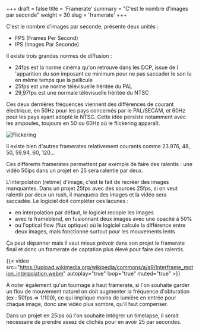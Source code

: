 +++
draft = false
title = 'Framerate'
summary = "C'est le nombre d'images par seconde"
weight = 30
slug = 'framerate'
+++

C'est le nombre d'images par seconde, présente deux unités :

* FPS (Frames Per Second)
* IPS (Images Par Seconde)

Il existe trois grandes normes de diffusion :

* 24fps est la norme cinéma qu'on retrouve dans les DCP, issue de l 'apparition du son imposant ce minimum pour ne pas saccader le son lu en même temps que la pellicule
* 25fps est une norme télévisuelle héritée du PAL
* 29,97fps est une normale télévisuelle héritée du NTSC

Ces deux dernières fréquences viennent des différences de courant électrique, en 50Hz pour les pays concernés par le PAL/SECAM, et 60Hz pour les pays ayant adopté le NTSC. Cette idée persiste notamment avec les ampoules, toujours en 50 ou 60Hz où le flickering apparaît.

![Flickering](https://www.diffusioneshop.com/img/cms/perchè-sfarfallio-luci-video.webp)

Il existe bien d'autres framerates relativement courants comme 23.976, 48, 50, 59.94, 60, 120...

Ces différents framerates permettent par exemple de faire des ralentis : une vidéo 50ips dans un projet en 25 sera ralentie par deux.

L'interpolation (retime) d'image, c'est le fait de recréer des images manquantes. Dans un projet 25fps avec des sources 25fps, si on veut ralentir par deux un rush, il manquera des images et la vidéo sera saccadée. Le logiciel doit compléter ces lacunes :

* en interpolation par défaut, le logiciel recopie les images
* avec le frameblend, en fusionnant deux images avec une opacité à 50%
* ou l'optical flow (flux optique) où le logiciel calcule la différence entre deux images, mais fonctionne surtout pour les mouvements lents

Ça peut dépanner mais il vaut mieux prévoir dans son projet le framerate final et donc un framerate de captation plus élevé pour faire des ralentis.

{{< video src="https://upload.wikimedia.org/wikipedia/commons/a/a9/Interframe_motion_interpolation.webm" autoplay="true" loop="true" muted="true" >}}

À noter également qu'un tournage à haut framerate, si l'on souhaite garder un flou de mouvement naturel on doit augmenter la fréquence d'obturation (ex : 50fps => 1/100), ce qui implique moins de lumière en entrée pour chaque image, donc une vidéo plus sombre, qu'il faut compenser.

Dans un projet en 25ips où l'on souhaite intégrer un timelapse, il serait nécessaire de prendre assez de clichés pour en avoir 25 par secondes.

